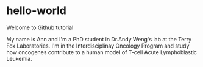 # hello-world
Welcome to Github tutorial

My name is Ann and I'm a PhD student in Dr.Andy Weng's lab at the Terry Fox Laboratories. I'm in the Interdisciplinay Oncology Program and study how oncogenes contribute to a human model of T-cell Acute Lymphoblastic Leukemia.
